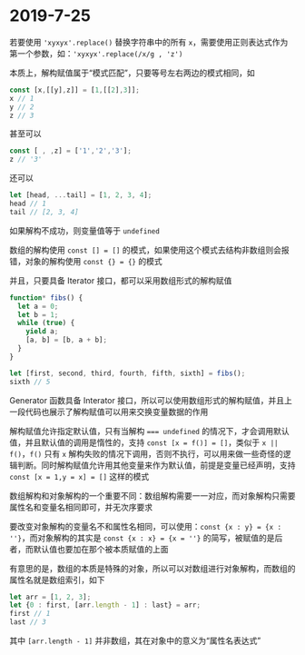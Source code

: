 # 2019-7-25

若要使用 `'xyxyx'.replace()` 替换字符串中的所有 `x`，需要使用正则表达式作为第一个参数，如：`'xyxyx'.replace(/x/g , 'z')`

本质上，解构赋值属于“模式匹配”，只要等号左右两边的模式相同，如

```JavaScript
const [x,[[y],z]] = [1,[[2],3]];
x // 1
y // 2
z // 3
```

甚至可以

```JavaScript
const [ , ,z] = ['1','2','3'];
z // '3'
```

还可以

```JavaScript
let [head, ...tail] = [1, 2, 3, 4];
head // 1
tail // [2, 3, 4]
```

如果解构不成功，则变量值等于 `undefined`

数组的解构使用 `const [] = []` 的模式，如果使用这个模式去结构非数组则会报错，对象的解构使用 `const {} = {}` 的模式

并且，只要具备 Iterator 接口，都可以采用数组形式的解构赋值

```JavaScript
function* fibs() {
  let a = 0;
  let b = 1;
  while (true) {
    yield a;
    [a, b] = [b, a + b];
  }
}

let [first, second, third, fourth, fifth, sixth] = fibs();
sixth // 5
```

Generator 函数具备 Interator 接口，所以可以使用数组形式的解构赋值，并且上一段代码也展示了解构赋值可以用来交换变量数据的作用

解构赋值允许指定默认值，只有当解构 `=== undefined` 的情况下，才会调用默认值，并且默认值的调用是惰性的，支持 `const [x = f()] = []`，类似于 `x || f()`，`f()` 只有 `x` 解构失败的情况下调用，否则不执行，可以用来做一些奇怪的逻辑判断。同时解构赋值允许用其他变量来作为默认值，前提是变量已经声明，支持 `const [x = 1,y = x] = []` 这样的模式

数组解构和对象解构的一个重要不同：数组解构需要一一对应，而对象解构只需要属性名和变量名相同即可，并无次序要求

要改变对象解构的变量名不和属性名相同，可以使用：`const {x : y} = {x : ''}`，而对象解构的其实是 `const {x : x} = {x = ''}` 的简写，被赋值的是后者，而默认值也要加在那个被本质赋值的上面

有意思的是，数组的本质是特殊的对象，所以可以对数组进行对象解构，而数组的属性名就是数组索引，如下

```JavaScript
let arr = [1, 2, 3];
let {0 : first, [arr.length - 1] : last} = arr;
first // 1
last // 3
```

  其中 `[arr.length - 1]` 并非数组，其在对象中的意义为“属性名表达式”
